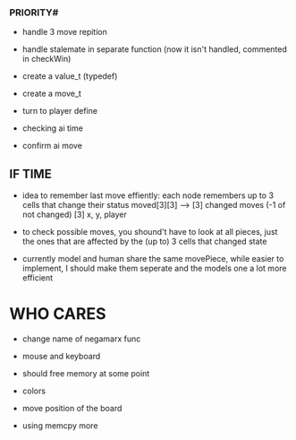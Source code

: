 ### PRIORITY# ##
- handle 3 move repition

- handle stalemate in separate function (now it isn't handled, commented in checkWin)

- create a value_t (typedef)
- create a move_t

- turn to player define


- checking ai time

- confirm ai move

## IF TIME ##
- idea to remember last move effiently: each node remembers up to 3 cells that change their status 
    moved[3][3] --> [3] changed moves (-1 of not changed)
                    [3] x, y, player

- to check possible moves, you shound't have to look at all pieces, just the ones that are affected by the (up to) 3 cells that changed state

- currently model and human share the same movePiece, while easier to implement, I should make them seperate and the models one a lot more efficient


# WHO CARES #
- change name of negamarx func

- mouse and keyboard

- should free memory at some point

- colors

- move position of the board

- using memcpy more